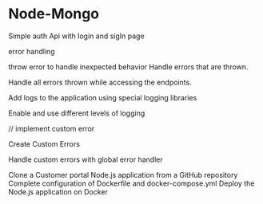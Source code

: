 # Node-Mongo
Simple auth Api with login and sigIn page

 error handling 

 throw error to handle inexpected behavior
 Handle errors that are thrown.

Handle all errors thrown while accessing the endpoints.

Add logs to the application using special logging libraries

Enable and use different levels of logging

// implement custom error 

Create Custom Errors

Handle custom errors with global error handler

Clone a Customer portal Node.js application from a GitHub repository
Complete configuration of Dockerfile and docker-compose.yml
Deploy the Node.js application on Docker


